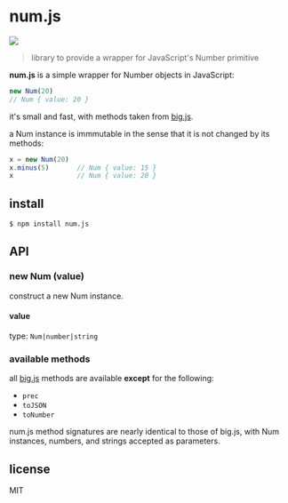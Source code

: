 # num.js

<a href="https://www.npmjs.com/package/num.js"><img src="https://img.shields.io/npm/v/num.js" /></a>

> library to provide a wrapper for JavaScript's Number primitive

**num.js** is a simple wrapper for Number objects in JavaScript:

```js
new Num(20)
// Num { value: 20 }
```

it's small and fast, with methods taken from [big.js](https://mikemcl.github.io/big.js/).

a Num instance is immmutable in the sense that it is not changed by its methods:

```js
x = new Num(20)
x.minus(5)       // Num { value: 15 }
x                // Num { value: 20 }
```

## install
```
$ npm install num.js
```

## API

### new Num (value)
construct a new Num instance.

#### value
type: `Num|number|string`

### available methods
all [big.js](https://mikemcl.github.io/big.js/) methods are available **except** for the following:
- `prec`
- `toJSON`
- `toNumber`

num.js method signatures are nearly identical to those of big.js, with Num instances, numbers, and strings accepted as parameters.

## license
MIT
